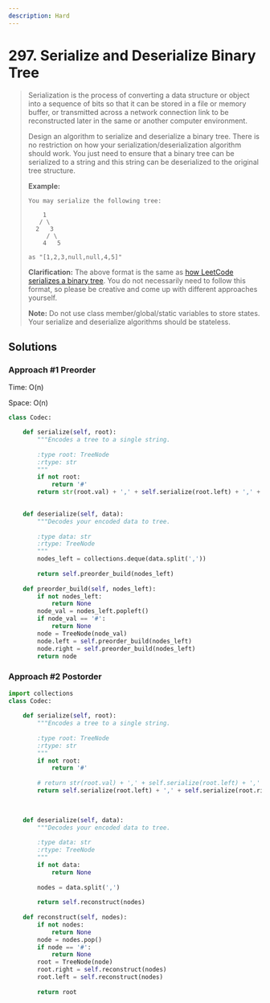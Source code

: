 ```yaml
---
description: Hard
---
```


# 297. Serialize and Deserialize Binary Tree

> Serialization is the process of converting a data structure or object into a sequence of bits so that it can be stored in a file or memory buffer, or transmitted across a network connection link to be reconstructed later in the same or another computer environment.
>
> Design an algorithm to serialize and deserialize a binary tree. There is no restriction on how your serialization/deserialization algorithm should work. You just need to ensure that a binary tree can be serialized to a string and this string can be deserialized to the original tree structure.
>
> **Example:** 
>
> ```text
> You may serialize the following tree:
>
>     1
>    / \
>   2   3
>      / \
>     4   5
>
> as "[1,2,3,null,null,4,5]"
> ```
>
> **Clarification:** The above format is the same as [how LeetCode serializes a binary tree](https://leetcode.com/faq/#binary-tree). You do not necessarily need to follow this format, so please be creative and come up with different approaches yourself.
>
> **Note:** Do not use class member/global/static variables to store states. Your serialize and deserialize algorithms should be stateless.

## Solutions

### Approach \#1 Preorder

Time: O\(n\)

Space: O\(n\)

```python
class Codec:

    def serialize(self, root):
        """Encodes a tree to a single string.
        
        :type root: TreeNode
        :rtype: str
        """
        if not root:
            return '#'
        return str(root.val) + ',' + self.serialize(root.left) + ',' + self.serialize(root.right)
        

    def deserialize(self, data):
        """Decodes your encoded data to tree.
        
        :type data: str
        :rtype: TreeNode
        """
        nodes_left = collections.deque(data.split(','))
        
        return self.preorder_build(nodes_left)
        
    def preorder_build(self, nodes_left):
        if not nodes_left:
            return None
        node_val = nodes_left.popleft()
        if node_val == '#':
            return None
        node = TreeNode(node_val)
        node.left = self.preorder_build(nodes_left)
        node.right = self.preorder_build(nodes_left)
        return node
```

### Approach \#2 Postorder

```python
import collections
class Codec:
    
    def serialize(self, root):
        """Encodes a tree to a single string.
        
        :type root: TreeNode
        :rtype: str
        """
        if not root:
            return '#'
        
        # return str(root.val) + ',' + self.serialize(root.left) + ',' + self.serialize(root.right)
        return self.serialize(root.left) + ',' + self.serialize(root.right) + ',' + str(root.val)
        
        

    def deserialize(self, data):
        """Decodes your encoded data to tree.
        
        :type data: str
        :rtype: TreeNode
        """
        if not data:
            return None
        
        nodes = data.split(',')
        
        return self.reconstruct(nodes)
        
    def reconstruct(self, nodes):
        if not nodes:
            return None
        node = nodes.pop()
        if node == '#':
            return None
        root = TreeNode(node)
        root.right = self.reconstruct(nodes)
        root.left = self.reconstruct(nodes)
        
        return root
```

